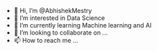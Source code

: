 - 👋 Hi, I’m @AbhishekMestry
- 👀 I’m interested in Data Science
- 🌱 I’m currently learning Machine learning and AI
- 💞️ I’m looking to collaborate on ...
- 📫 How to reach me ...

<!---
AbhishekMestry/AbhishekMestry is a ✨ special ✨ repository because its `README.md` (this file) appears on your GitHub profile.
You can click the Preview link to take a look at your changes.
--->
